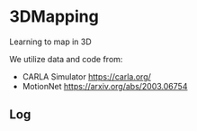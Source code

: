# 3DMapping
Learning to map in 3D

We utilize data and code from: 
- CARLA Simulator https://carla.org/ 
- MotionNet https://arxiv.org/abs/2003.06754 

## Log

